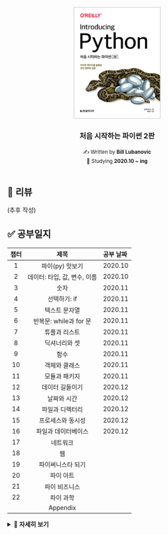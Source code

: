 <!-- PROJECT LOGO -->
<br />
<div align="center">
  <a href="http://www.yes24.com/Product/Goods/91870652">
    <img src="logo.png" alt="Logo" width="200">
  </a>
  <h3>처음 시작하는 파이썬 2판</h3>
  <small>✍ Written by <b>Bill Lubanovic</b></small>
  <br />
  <small>📆 Studying <b>2020.10 ~ ing</b></small>
</div>

<br />

## 📄 리뷰

(추후 작성)

## ✅ 공부일지

| 챕터 |             제목             | 공부 날짜 |
| :--: | :--------------------------: | :-------- |
|  1   |       파이(py) 맛보기        | 2020.10   |
|  2   | 데이터: 타입, 값, 변수, 이름 | 2020.10   |
|  3   |             숫자             | 2020.11   |
|  4   |         선택하기: if         | 2020.11   |
|  5   |        텍스트 문자열         | 2020.11   |
|  6   |    반복문: while과 for 문    | 2020.11   |
|  7   |        튜플과 리스트         | 2020.11   |
|  8   |        딕셔너리와 셋         | 2020.11   |
|  9   |             함수             | 2020.11   |
|  10  |        객체와 클래스         | 2020.11   |
|  11  |        모듈과 패키지         | 2020.11   |
|  12  |       데이터 길들이기        | 2020.12   |
|  13  |         날짜와 시간          | 2020.12   |
|  14  |       파일과 디렉터리        | 2020.12   |
|  15  |      프로세스와 동시성       | 2020.12   |
|  16  |     파일과 데이터베이스      | 2020.12   |
|  17  |           네트워크           |           |
|  18  |              웹              |           |
|  19  |      파이써니스타 되기       |           |
|  20  |          파이 아트           |           |
|  21  |        파이 비즈니스         |           |
|  22  |          파이 과학           |           |
|      |           Appendix           |           |

<details markdown="1">
<summary><strong>👀 자세히 보기</strong></summary>

|    챕터    |                  제목                  | 공부 여부 |
| :--------: | :------------------------------------: | :-------: |
|    1.1     |                미스터리                |     ✔     |
|    1.2     |             작은 프로그램              |     ✔     |
|    1.3     |          조금 더 큰 프로그램           |     ✔     |
|    1.4     |              파이썬 활용               |     ✔     |
|    1.5     |           파이썬과 다른 언어           |     ✔     |
|    1.6     |             왜 파이썬인가?             |     ✔     |
|    1.7     |           상황에 따른 파이썬           |     ✔     |
|    1.8     |          파이썬 2와 파이썬 3           |     ✔     |
|    1.9     |            파이썬 설치하기             |     ✔     |
|    1.10    |            파이썬 실행하기             |     ✔     |
|    1.11    |              파이썬 철학               |     ✔     |
|    1.12    |             다음 장에서는              |     ✔     |
|    1.13    |                연습문제                |     ✔     |
|    2.1     |         파이썬 데이터는 객체다         |     ✔     |
|    2.2     |                  타입                  |     ✔     |
|    2.3     |                 가변성                 |     ✔     |
|    2.4     |               리터럴 값                |     ✔     |
|    2.5     |                  변수                  |     ✔     |
|    2.6     |                  할당                  |     ✔     |
|    2.7     |     변수는 장소가 아니라 이름이다      |     ✔     |
|    2.8     |           여러 이름 할당하기           |     ✔     |
|    2.9     |              이름 재할당               |     ✔     |
|    2.10    |                  복사                  |     ✔     |
|    2.11    |             좋은 변수 이름             |     ✔     |
|    2.12    |             다음 장에서는              |     ✔     |
|    2.13    |                연습문제                |     ✔     |
|    3.1     |                 불리언                 |     ✔     |
|    3.2     |                  정수                  |     ✔     |
|    3.3     |            부동소수점 숫자             |     ✔     |
|    3.4     |               수학 함수                |     ✔     |
|    3.5     |             다음 장에서는              |     ✔     |
|    3.6     |                연습문제                |     ✔     |
|    4.1     |              주석 달기: #              |     ✔     |
|    4.2     |             라인 유지하기:             |     ✔     |
|    4.3     |        비교하기: if, elif, else        |     ✔     |
|    4.4     |              True와 False              |     ✔     |
|    4.5     |          여러 개 비교하기: in          |     ✔     |
|    4.6     |     새로운 기능: 바다코끼리 연산자     |     ✔     |
|    4.7     |             다음 장에서는              |     ✔     |
|    4.8     |                연습문제                |     ✔     |
|    5.1     |          따옴표로 문자열 생성          |     ✔     |
|    5.2     |      문자열 타입으로 변환: str()       |     ✔     |
|    5.3     |            이스케이프 문자:            |     ✔     |
|    5.4     |              결합하기: +               |     ✔     |
|    5.5     |              복제하기: \*              |     ✔     |
|    5.6     |             문자 추출: [ ]             |     ✔     |
|    5.7     |      슬라이스로 부분 문자열 추출       |     ✔     |
|    5.8     |           문자열 길이: len()           |     ✔     |
|    5.9     |         문자열 나누기: split()         |     ✔     |
|    5.10    |        문자열 결합하기: join()         |     ✔     |
|    5.11    |       문자열 대체하기: replace()       |     ✔     |
|    5.12    |         문자열 스트립: strip()         |     ✔     |
|    5.13    |              검색과 선택               |     ✔     |
|    5.14    |               대소 문자                |     ✔     |
|    5.15    |                  정렬                  |     ✔     |
|    5.16    |                 포매팅                 |     ✔     |
|    5.17    |         더 많은 문자열 메서드          |     ✔     |
|    5.18    |             다음 장에서는              |     ✔     |
|    5.19    |                연습문제                |     ✔     |
|    6.1     |            반복하기: while             |     ✔     |
|    6.2     |           순회하기: for와 in           |     ✔     |
|    6.3     |            기타 이터레이터             |     ✔     |
|    6.4     |             다음 장에서는              |     ✔     |
|    6.5     |                연습문제                |     ✔     |
|    7.1     |                  튜플                  |     ✔     |
|    7.2     |                 리스트                 |     ✔     |
|    7.3     |             튜플 vs 리스트             |     ✔     |
|    7.4     |         튜플 컴프리헨션은 없다         |     ✔     |
|    7.5     |             다음 장에서는              |     ✔     |
|    7.6     |                연습문제                |     ✔     |
|    8.1     |                딕셔너리                |     ✔     |
|    8.2     |                   셋                   |     ✔     |
|    8.3     |         지금까지 배운 자료구조         |     ✔     |
|    8.4     |           자료구조 결합하기            |     ✔     |
|    8.5     |             다음 장에서는              |     ✔     |
|    8.6     |                연습문제                |     ✔     |
|    9.1     |           함수 정의하기: def           |     ✔     |
|    9.2     |           함수 호출하기: ()            |     ✔     |
|    9.3     |            인수와 매개변수             |     ✔     |
|    9.4     |                독스트링                |     ✔     |
|    9.5     |            일등 시민: 함수             |     ✔     |
|    9.6     |               내부 함수                |     ✔     |
|    9.7     |           익명 함수: lambda            |     ✔     |
|    9.8     |               제너레이터               |     ✔     |
|    9.9     |               데커레이터               |     ✔     |
|    9.10    |         네임스페이스와 스코프          |     ✔     |
|    9.11    |       이름에 \_와 \_\_ 사용하기        |     ✔     |
|    9.12    |               재귀 함수                |     ✔     |
|    9.13    |              비동기 함수               |     ✔     |
|    9.14    |                  예외                  |     ✔     |
|    9.15    |             다음 장에서는              |     ✔     |
|    9.16    |                연습문제                |     ✔     |
|    10.1    |            객체란 무엇인가?            |     ✔     |
|    10.2    |              간단한 객체               |     ✔     |
|    10.3    |                  상속                  |     ✔     |
|    10.4    |               자신: self               |     ✔     |
|    10.5    |               속성 접근                |     ✔     |
|    10.6    |              메서드 타입               |     ✔     |
|    10.7    |               덕 타이핑                |     ✔     |
|    10.8    |              매직 메서드               |     ✔     |
|    10.9    |        애그리게이션과 콤퍼지션         |     ✔     |
|   10.10    |         객체는 언제 사용할까?          |     ✔     |
|   10.11    |              네임드 튜플               |     ✔     |
|   10.12    |             데이터 클래스              |     ✔     |
|   10.13    |                 attrs                  |     ✔     |
|   10.14    |             다음 장에서는              |     ✔     |
|   10.15    |                연습문제                |     ✔     |
|    11.1    |            모듈과 import 문            |     ✔     |
|    11.2    |                 패키지                 |     ✔     |
|    11.3    |         파이썬 표준 라이브러리         |     ✔     |
|    11.4    | 배터리 장착: 다른 파이썬 코드 가져오기 |     ✔     |
|    11.5    |             다음 장에서는              |     ✔     |
|    11.6    |                연습문제                |     ✔     |
|    12.1    |        텍스트 문자열: 유니코드         |     ✔     |
|    12.2    |              정규 표현식               |     ✔     |
|    12.3    |              이진 데이터               |     ✔     |
|    12.4    |               보석 비유                |     ✔     |
|    12.5    |             다음 장에서는              |     ✔     |
|    12.6    |                연습문제                |     ✔     |
|    13.1    |                  윤년                  |     ✔     |
|    13.2    |             datetime 모듈              |     ✔     |
|    13.3    |               time 모듈                |     ✔     |
|    13.4    |         날짜와 시간 읽고 쓰기          |     ✔     |
|    13.5    |             시간 모듈 변환             |     ✔     |
|    13.6    |               대체 모듈                |     ✔     |
|    13.7    |             다음 장에서는              |     ✔     |
|    13.8    |                연습문제                |     ✔     |
|    14.1    |              파일 입출력               |     ✔     |
|    14.2    |              메모리 매핑               |     ✔     |
|    14.3    |              파일 명령어               |     ✔     |
|    14.4    |            디렉터리 명령어             |     ✔     |
|    14.5    |               경로 이름                |     ✔     |
|    14.6    |           BytesIO와 StringIO           |     ✔     |
|    14.7    |             다음 장에서는              |     ✔     |
|    14.8    |                연습문제                |     ✔     |
|    15.1    |          프로그램과 프로세스           |     ✔     |
|    15.2    |              명령 자동화               |     ✔     |
|    15.3    |                 동시성                 |     ✔     |
|    15.4    |             다음 장에서는              |     ✔     |
|    15.5    |                연습문제                |     ✔     |
|    16.1    |            플랫 텍스트 파일            |     ✔     |
|    16.2    |           패디드 텍스트 파일           |     ✔     |
|    16.3    |          표 형식 텍스트 파일           |     ✔     |
|    16.4    |               이진 파일                |     ✔     |
|    16.5    |          관계형 데이터베이스           |     ✔     |
|    16.6    |          NoSQL 데이터 스토어           |     ✔     |
|    16.7    |         풀 텍스트 데이터베이스         |     ✔     |
|    16.8    |             다음 장에서는              |     ✔     |
|    16.9    |                연습문제                |     ✔     |
|    17.1    |                 TCP/IP                 |           |
|    17.2    |             네트워크 패턴              |           |
|    17.3    |             요청-응답 패턴             |           |
|    17.4    |             발행-구독 패턴             |           |
|    17.5    |             인터넷 서비스              |           |
|    17.6    |            웹 서비스와 API             |           |
|    17.7    |             데이터 직렬화              |           |
|    17.8    |           원격 프로시저 호출           |           |
|    17.9    |             원격 관리 도구             |           |
|   17.10    |                빅데이터                |           |
|   17.11    |                클라우드                |           |
|   17.12    |                  도커                  |           |
|   17.14    |             다음 장에서는              |           |
|   17.15    |                연습문제                |           |
|    18.1    |             웹 클라이언트              |           |
|    18.2    |                웹 서버                 |           |
|    18.3    |           웹 서버 프레임워크           |           |
|    18.4    |        데이터베이스 프레임워크         |           |
|    18.5    |           웹 서비스와 자동화           |           |
|    18.6    |             웹 API와 REST              |           |
|    18.7    |           크롤링과 스크래핑            |           |
|    18.8    |             영화 검색 예제             |           |
|    18.9    |             다음 장에서는              |           |
|   18.10    |                연습문제                |           |
|    19.1    |             프로그래밍이란             |           |
|    19.2    |            파이썬 코드 찾기            |           |
|    19.3    |              패키지 설치               |           |
|    19.4    |                  IDE                   |           |
|    19.5    |              이름과 문서               |           |
|    19.6    |               타입 힌트                |           |
|    19.7    |                 테스트                 |           |
|    19.8    |              코드 디버깅               |           |
|    19.9    |            로그 에러 메시지            |           |
|   19.10    |              코드 최적화               |           |
|   19.11    |              소스 컨트롤               |           |
|   19.12    |             프로그램 배포              |           |
|   19.13    |           이 책의 소스 코드            |           |
|   19.14    |               더 배우기                |           |
|   19.15    |             다음 장에서는              |           |
|   19.16    |                연습문제                |           |
|    20.1    |               2D 그래픽                |           |
|    20.2    |               3D 그래픽                |           |
|    20.3    |             3D 애니메이션              |           |
|    20.4    |                  GUI                   |           |
|    20.5    |          플롯, 그래프, 시각화          |           |
|    20.6    |                  게임                  |           |
|    20.7    |              소리와 음악               |           |
|    20.8    |             다음 장에서는              |           |
|    20.9    |                연습문제                |           |
|    21.1    |               MS 오피스                |           |
|    21.2    |             비즈니스 업무              |           |
|    21.3    |          비즈니스 데이터 처리          |           |
|    21.4    |    오픈 소스 파이썬 비즈니스 패키지    |           |
|    21.5    |             금융과 파이썬              |           |
|    21.6    |              데이터 보안               |           |
|    21.7    |                  지도                  |           |
|    21.8    |             다음 장에서는              |           |
|    21.9    |                연습문제                |           |
|    22.1    |      수학 및 통계 표준 라이브러리      |           |
|    22.2    |             과학과 파이썬              |           |
|    22.3    |                 넘파이                 |           |
|    22.4    |                사이파이                |           |
|    22.5    |                 사이킷                 |           |
|    22.6    |                 판다스                 |           |
|    22.7    |           파이썬과 과학 분야           |           |
|    22.8    |             다음 장에서는              |           |
|    22.9    |                연습문제                |           |
| Appendix A |         하드웨어와 소프트웨어          |           |
| Appendix B |             파이썬 3 설치              |           |
| Appendix C |         완전히 다른 것: Async          |           |
| Appendix D |             연습문제 정답              |           |
| Appendix E |               커닝페이퍼               |           |

</details>
